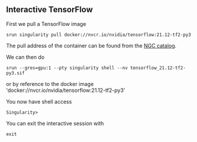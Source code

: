 ## Interactive TensorFlow
First we pull a TensorFlow image

```console
srun singularity pull docker://nvcr.io/nvidia/tensorflow:21.12-tf2-py3
```

The pull address of the container can be found from the [NGC catalog](https://ngc.nvidia.com/catalog/containers?orderBy=modifiedDESC&pageNumber=1&query=&quickFilter=containers&filters=).

We can then do

```console
srun --gres=gpu:1 --pty singularity shell --nv tensorflow_21.12-tf2-py3.sif
```

or by reference to the docker image 'docker://nvcr.io/nvidia/tensorflow:21.12-tf2-py3'

You now have shell access

```console
Singularity>
```

You can exit the interactive session with

```console
exit
```
